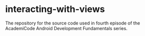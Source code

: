 interacting-with-views
======================

The repository for the source code used in fourth episode of the AcademiCode Android Development Fundamentals series.
